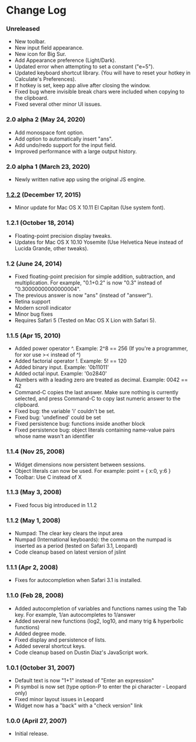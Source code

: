# Change Log

### Unreleased
- New toolbar.
- New input field appearance.
- New icon for Big Sur.
- Add Appearance preference (Light/Dark).
- Updated error when attempting to set a constant ("e=5").
- Updated keyboard shortcut library. (You will have to reset your hotkey in Calculate's Preferences).
- If hotkey is set, keep app alive after closing the window.
- Fixed bug where invisible break chars were included when copying to the clipboard.
- Fixed several other minor UI issues.

### 2.0 alpha 2 (May 24, 2020)
- Add monospace font option.
- Add option to automatically insert "ans".
- Add undo/redo support for the input field.
- Improved performance with a large output history.

### 2.0 alpha 1 (March 23, 2020)
- Newly written native app using the original JS engine.

### [1.2.2](https://github.com/brackeen/calculate-widget/releases/tag/1.2.2) (December 17, 2015)
- Minor update for Mac OS X 10.11 El Capitan (Use system font).

### 1.2.1 (October 18, 2014)
- Floating-point precision display tweaks.
- Updates for Mac OS X 10.10 Yosemite (Use Helvetica Neue instead of Lucida Grande, other tweaks).

### 1.2 (June 24, 2014)
- Fixed floating-point precision for simple addition, subtraction, and 
  multiplication. For example, "0.1+0.2" is now "0.3" instead of 
  "0.30000000000000004".
- The previous answer is now "ans" (instead of "answer").
- Retina support
- Modern scroll indicator
- Minor bug fixes
- Requires Safari 5 (Tested on Mac OS X Lion with Safari 5).

### 1.1.5 (Apr 15, 2010)
- Added power operator ^. Example: 2^8 == 256 (If you're a programmer, for xor use >< instead of ^)
- Added factorial operator !. Example: 5! == 120
- Added binary input. Example: '0b11011'
- Added octal input. Example: '0o2840'
- Numbers with a leading zero are treated as decimal. Example: 0042 == 42
- Command-C copies the last answer. Make sure nothing is currently
  selected, and press Command-C to copy last numeric answer to the clipboard.
- Fixed bug: the variable 'i' couldn't be set.
- Fixed bug: 'undefined' could be set
- Fixed persistence bug: functions inside another block
- Fixed persistence bug: object literals containing name-value pairs whose name
  wasn't an identifier

### 1.1.4 (Nov 25, 2008)
- Widget dimensions now persistent between sessions.
- Object literals can now be used. For example: point = { x:0, y:6 }
- Toolbar: Use C instead of X

### 1.1.3 (May 3, 2008)
- Fixed focus big introduced in 1.1.2

### 1.1.2 (May 1, 2008)
- Numpad: The clear key clears the input area
- Numpad (International keyboards): the comma on the numpad is inserted as a period
  (tested on Safari 3.1, Leopard)
- Code cleanup based on latest version of jslint

### 1.1.1 (Apr 2, 2008)
- Fixes for autocompletion when Safari 3.1 is installed.

### 1.1.0 (Feb 28, 2008)
- Added autocompletion of variables and functions names using the Tab key.
  For example, 1/an<TAB> autocompletes to 1/answer
- Added several new functions (log2, log10, and many trig & hyperbolic functions)
- Added degree mode.
- Fixed display and persistence of lists.
- Added several shortcut keys.
- Code cleanup based on Dustin Diaz's JavaScript work.

### 1.0.1 (October 31, 2007)
- Default text is now "1+1" instead of "Enter an expression"
- Pi symbol is now set (type option-P to enter the pi character - Leopard only)
- Fixed minor layout issues in Leopard
- Widget now has a "back" with a "check version" link

### 1.0.0 (April 27, 2007)
- Initial release.

